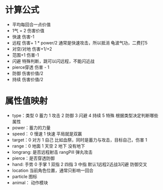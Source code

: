 
# 计算公式
+ 平均每回合一点价值
+ 1气 = 2 伤害价值
+ 快速 伤害-1
+ 远程 伤害+ 1 * power/2  通常是快速攻击，所以抵消  龟波气功，二费打5
+ 对空/对地 伤害+1/+2
+ 范围+1  伤害-1
+ 闪避 特殊判断，跳可以闪远程，不能闪近战
+ pierce穿透 伤害 - 1
+ 防御 伤害价值/2
+ 持续 伤害价值/2

# 属性值映射
+ type：类型 0 蓄力 1 攻击 2 防御 3 闪避 4 持续 5 特殊    根据类型决定判断哪些属性
+ power：蓄力的力量
+ speed： 0 慢速 1 快速   平局就是双赢
+ target：0 对方 1 自己    比如血祭，同时是蓄力与攻击，目标自己，伤害 1
+ range：0 地面 1 天空 2 地下     没有地下
+ longrang: 是否远程射击  rangPill  弹丸攻击
+ pierce：是否穿透防御 
+ hand: 手势 0 手掌 1 双指 2 四指 3 中指   默认1远程2近战3闪避 防御交叉
+ location 当前角色位置，通常只影响一回合
+ particle  图标
+ animal： 动作模块
